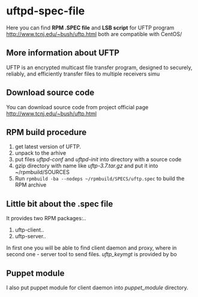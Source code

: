 uftpd-spec-file
===============

Here you can find **RPM .SPEC file** and **LSB script** for UFTP program <http://www.tcnj.edu/~bush/uftp.html> both are compatible with CentOS/


## More information about UFTP
UFTP is an encrypted multicast file transfer program, designed to securely, reliably, and efficiently transfer files to multiple receivers simu

## Download source code
You can download source code from project official page <http://www.tcnj.edu/~bush/uftp.html>

## RPM build procedure
1. get latest version of UFTP.
2. unpack to the arhive
3. put files *uftpd-conf* and *uftpd-init* into directory with a source code
4. gzip directory with name like *uftp-3.7.tar.gz* and put it into ~/rpmbuild/SOURCES
5. Run `rpmbuild -ba --nodeps ~/rpmbuild/SPECS/uftp.spec` to build the RPM archive

## Little bit about the .spec file
It provides two RPM packages:..
1. uftp-client..
2. uftp-server..

In first one you will be able to find client daemon and proxy, where in second one - server tool to send files. *uftp_keymgt* is provided by bo

## Puppet module
I also put puppet module for client daemon into *puppet_module* directory. 
